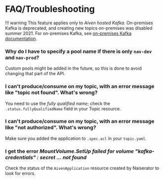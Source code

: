 
# FAQ/Troubleshooting

!!! warning
    This feature applies only to _Aiven hosted Kafka_. On-premises Kafka is deprecated, and creating new topics on-premises was disabled summer 2021. For on-premises Kafka, see [on-premises Kafka documentation](https://confluence.adeo.no/display/AURA/Kafka).

### Why do I have to specify a pool name if there is only `nav-dev` and `nav-prod`?

Custom pools might be added in the future, so this is done to avoid changing that part of the API.

### I can't produce/consume on my topic, with an error message like "topic not found". What's wrong?

You need to use the _fully qualified name_; check the `.status.fullyQualifiedName` field in your Topic resource.

### I can't produce/consume on my topic, with an error message like "not authorized". What's wrong?

Make sure you added the application to `.spec.acl` in your `topic.yaml`.

### I get the error _MountVolume.SetUp failed for volume "kafka-credentials" : secret ... not found_

Check the status of the `AivenApplication` resource created by Naiserator to look for errors.
